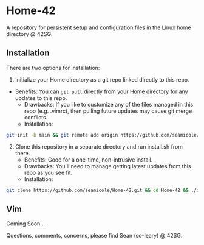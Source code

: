 # Home-42
A repository for persistent setup and configuration files in the Linux home directory @ 42SG.

## Installation

There are two options for installation:

1. Initialize your Home directory as a git repo linked directly to this repo.
  - Benefits: You can `git pull` directly from your Home directory for any updates to this repo.
	- Drawbacks: If you like to customize any of the files managed in this repo (e.g. .vimrc), then pulling future updates may cause git merge conflicts.
	- Installation:

```bash
git init -b main && git remote add origin https://github.com/seamicole/Home-42.git && git pull origin main --allow-unrelated-histories && ./install.sh
```
2. Clone this repository in a separate directory and run install.sh from there.
	- Benefits: Good for a one-time, non-intrusive install.
	- Drawbacks: You'll need to manage getting latest updates from this repo as you see fit.
	- Installation:

```bash
git clone https://github.com/seamicole/Home-42.git && cd Home-42 && ./install.sh
```

## Vim

Coming Soon...


Questions, comments, concerns, please find Sean (so-leary) @ 42SG.
